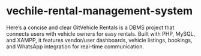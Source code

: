 # vechile-rental-management-system
Here’s a concise and clear GitVehicle Rentals is a DBMS project that connects users with vehicle owners for easy rentals. Built with PHP, MySQL, and XAMPP, it features vendor/user dashboards, vehicle listings, bookings, and WhatsApp integration for real-time communication.
